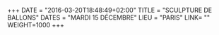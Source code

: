 +++
DATE = "2016-03-20T18:48:49+02:00"
TITLE = "SCULPTURE DE BALLONS"
DATES = "MARDI 15 DÉCEMBRE"
LIEU = "PARIS"
LINK= ""
WEIGHT=1000
+++

